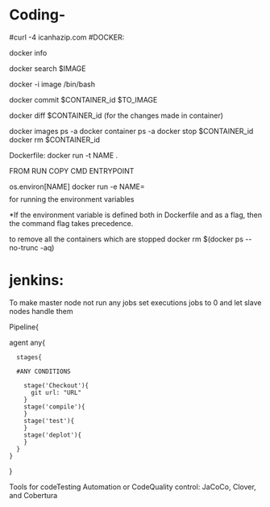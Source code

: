 # Coding-

#curl -4 icanhazip.com
#DOCKER:

docker info 

docker search $IMAGE

docker -i image /bin/bash

docker commit $CONTAINER_id $TO_IMAGE

docker diff $CONTAINER_id  (for the changes made in container)

docker images ps -a
docker container ps -a
docker stop $CONTAINER_id
docker rm $CONTAINER_id

Dockerfile:
docker run -t NAME .

FROM
RUN
COPY
CMD
ENTRYPOINT

os.environ[NAME]
docker run -e NAME=$$$$ for running the environment variables

*If the environment variable is defined both in Dockerfile and as a flag, then the command flag takes precedence.

to remove all the containers which are stopped
docker rm $(docker ps --no-trunc -aq)





# jenkins:

To make master node not run any jobs set executions jobs to 0 and let slave nodes handle them




Pipeline{

   agent any{
   
      stages{
      
      #ANY CONDITIONS
      
        stage('Checkout'){
          git url: "URL"
        }
        stage('compile'){
        }
        stage('test'){
        }
        stage('deplot'){
        }
      }
    }
}


Tools for codeTesting Automation or CodeQuality control:
JaCoCo, Clover, and Cobertura


